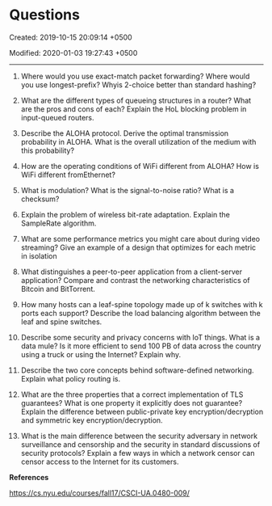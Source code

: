 # Questions

Created: 2019-10-15 20:09:14 +0500

Modified: 2020-01-03 19:27:43 +0500

---

1.  Where would you use exact-match packet forwarding? Where would you use longest-prefix? Whyis 2-choice better than standard hashing?

2.  What are the different types of queueing structures in a router? What are the pros and cons of each? Explain the HoL blocking problem in input-queued routers.

3.  Describe the ALOHA protocol. Derive the optimal transmission probability in ALOHA. What is the overall utilization of the medium with this probability?

4.  How are the operating conditions of WiFi different from ALOHA? How is WiFi different fromEthernet?

5.  What is modulation? What is the signal-to-noise ratio? What is a checksum?

6.  Explain the problem of wireless bit-rate adaptation. Explain the SampleRate algorithm.

7.  What are some performance metrics you might care about during video streaming? Give an example of a design that optimizes for each metric in isolation

8.  What distinguishes a peer-to-peer application from a client-server application? Compare and contrast the networking characteristics of Bitcoin and BitTorrent.

9.  How many hosts can a leaf-spine topology made up of k switches with k ports each support? Describe the load balancing algorithm between the leaf and spine switches.

10. Describe some security and privacy concerns with IoT things. What is a data mule? Is it more efficient to send 100 PB of data across the country using a truck or using the Internet? Explain why.

11. Describe the two core concepts behind software-defined networking. Explain what policy routing is.

12. What are the three properties that a correct implementation of TLS guarantees? What is one property it explicitly does not guarantee? Explain the difference between public-private key encryption/decryption and symmetric key encryption/decryption.

13. What is the main difference between the security adversary in network surveillance and censorship and the security in standard discussions of security protocols? Explain a few ways in which a network censor can censor access to the Internet for its customers.



**References**

<https://cs.nyu.edu/courses/fall17/CSCI-UA.0480-009/>
